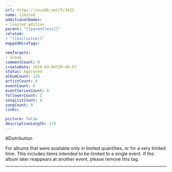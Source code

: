 ```yaml
---
url: https://vocadb.net/T/3422
name: limited
additionalNames: 
- limited edition
parent: "[[parentless]]"
related:
- "[[exclusive]]"
mappedNicoTags:

newTargets:
- album
commentCount: 0
createDate: 2016-03-04T20:49:57
status: Approved
albumCount: 124
artistCount: 0
eventCount: 0
eventSeriesCount: 0
followerCount: 2
songListCount: 0
songCount: 0
links: 

picture: false
descriptionLength: 219
---
```


#Distribution

For albums that were available only in limited quantities, or for a very limited time. This includes items intended to be limited to a single event. If the album later reappears at another event, please remove this tag.

---

